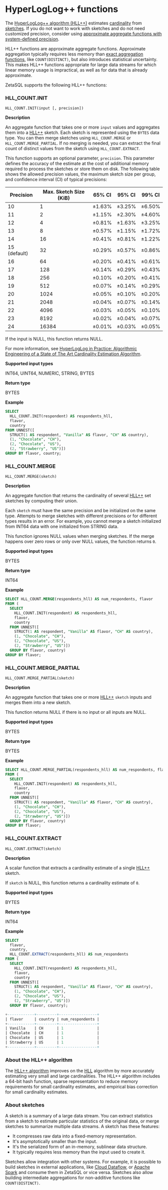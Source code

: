 

# HyperLogLog++ functions

The [HyperLogLog++ algorithm (HLL++)][hll-algorithm] estimates
[cardinality][cardinality] from [sketches][hll-sketches]. If you do not want
to work with sketches and do not need customized precision, consider
using [approximate aggregate functions with system-defined precision][approx-functions-reference].

HLL++ functions are approximate aggregate functions.
Approximate aggregation typically requires less
memory than [exact aggregation functions][aggregate-functions-reference],
like `COUNT(DISTINCT)`, but also introduces statistical uncertainty.
This makes HLL++ functions appropriate for large data streams for
which linear memory usage is impractical, as well as for data that is
already approximate.

ZetaSQL supports the following HLL++ functions:

### HLL_COUNT.INIT
```
HLL_COUNT.INIT(input [, precision])
```

**Description**

An aggregate function that takes one or more `input` values and aggregates them
into a [HLL++][hll-link-to-research-whitepaper] sketch. Each sketch
is represented using the `BYTES` data type. You can then merge sketches using
`HLL_COUNT.MERGE` or `HLL_COUNT.MERGE_PARTIAL`. If no merging is needed,
you can extract the final count of distinct values from the sketch using
`HLL_COUNT.EXTRACT`.

This function supports an optional parameter, `precision`. This parameter
defines the accuracy of the estimate at the cost of additional memory required
to process the sketches or store them on disk. The following table shows the
allowed precision values, the maximum sketch size per group, and confidence
interval (CI) of typical precisions:

|   Precision  | Max. Sketch Size (KiB) | 65% CI | 95% CI | 99% CI |
|--------------|------------------------|--------|--------|--------|
| 10           | 1                      | ±1.63% | ±3.25% | ±6.50% |
| 11           | 2                      | ±1.15% | ±2.30% | ±4.60% |
| 12           | 4                      | ±0.81% | ±1.63% | ±3.25% |
| 13           | 8                      | ±0.57% | ±1.15% | ±1.72% |
| 14           | 16                     | ±0.41% | ±0.81% | ±1.22% |
| 15 (default) | 32                     | ±0.29% | ±0.57% | ±0.86% |
| 16           | 64                     | ±0.20% | ±0.41% | ±0.61% |
| 17           | 128                    | ±0.14% | ±0.29% | ±0.43% |
| 18           | 256                    | ±0.10% | ±0.20% | ±0.41% |
| 19           | 512                    | ±0.07% | ±0.14% | ±0.29% |
| 20           | 1024                   | ±0.05% | ±0.10% | ±0.20% |
| 21           | 2048                   | ±0.04% | ±0.07% | ±0.14% |
| 22           | 4096                   | ±0.03% | ±0.05% | ±0.10% |
| 23           | 8192                   | ±0.02% | ±0.04% | ±0.07% |
| 24           | 16384                  | ±0.01% | ±0.03% | ±0.05% |

If the input is NULL, this function returns NULL.

For more information, see
[HyperLogLog in Practice: Algorithmic Engineering of a State of The Art Cardinality Estimation Algorithm][hll-link-to-research-whitepaper].

**Supported input types**

INT64, UINT64, NUMERIC, STRING, BYTES

**Return type**

BYTES

**Example**

```sql
SELECT
  HLL_COUNT.INIT(respondent) AS respondents_hll,
  flavor,
  country
FROM UNNEST([
  STRUCT(1 AS respondent, "Vanilla" AS flavor, "CH" AS country),
  (1, "Chocolate", "CH"),
  (2, "Chocolate", "US"),
  (2, "Strawberry", "US")])
GROUP BY flavor, country;
```

### HLL_COUNT.MERGE
```
HLL_COUNT.MERGE(sketch)
```

**Description**

An aggregate function that returns the cardinality of several
[HLL++][hll-link-to-research-whitepaper] set sketches by computing their union.

Each `sketch` must have the same precision and be initialized on the same type.
Attempts to merge sketches with different precisions or for different types
results in an error. For example, you cannot merge a sketch initialized
from INT64 data with one initialized from STRING data.

This function ignores NULL values when merging sketches. If the merge happens
over zero rows or only over NULL values, the function returns `0`.

**Supported input types**

BYTES

**Return type**

INT64

**Example**

```sql
SELECT HLL_COUNT.MERGE(respondents_hll) AS num_respondents, flavor
FROM (
  SELECT
    HLL_COUNT.INIT(respondent) AS respondents_hll,
    flavor,
    country
  FROM UNNEST([
    STRUCT(1 AS respondent, "Vanilla" AS flavor, "CH" AS country),
    (1, "Chocolate", "CH"),
    (2, "Chocolate", "US"),
    (2, "Strawberry", "US")])
  GROUP BY flavor, country)
GROUP BY flavor;
```

### HLL_COUNT.MERGE_PARTIAL
```
HLL_COUNT.MERGE_PARTIAL(sketch)
```

**Description**

An aggregate function that takes one or more
[HLL++][hll-link-to-research-whitepaper] `sketch`
inputs and merges them into a new sketch.

This function returns NULL if there is no input or all inputs are NULL.

**Supported input types**

BYTES

**Return type**

BYTES

**Example**

```sql
SELECT HLL_COUNT.MERGE_PARTIAL(respondents_hll) AS num_respondents, flavor
FROM (
  SELECT
    HLL_COUNT.INIT(respondent) AS respondents_hll,
    flavor,
    country
  FROM UNNEST([
    STRUCT(1 AS respondent, "Vanilla" AS flavor, "CH" AS country),
    (1, "Chocolate", "CH"),
    (2, "Chocolate", "US"),
    (2, "Strawberry", "US")])
  GROUP BY flavor, country)
GROUP BY flavor;
```

### HLL_COUNT.EXTRACT
```
HLL_COUNT.EXTRACT(sketch)
```

**Description**

A scalar function that extracts a cardinality estimate of a single
[HLL++][hll-link-to-research-whitepaper] sketch.

If `sketch` is NULL, this function returns a cardinality estimate of `0`.

**Supported input types**

BYTES

**Return type**

INT64

**Example**

```sql
SELECT
  flavor,
  country,
  HLL_COUNT.EXTRACT(respondents_hll) AS num_respondents
FROM (
  SELECT
    HLL_COUNT.INIT(respondent) AS respondents_hll,
    flavor,
    country
  FROM UNNEST([
    STRUCT(1 AS respondent, "Vanilla" AS flavor, "CH" AS country),
    (1, "Chocolate", "CH"),
    (2, "Chocolate", "US"),
    (2, "Strawberry", "US")])
  GROUP BY flavor, country);

+------------+---------+-----------------+
| flavor     | country | num_respondents |
+------------+---------+-----------------+
| Vanilla    | CH      | 1               |
| Chocolate  | CH      | 1               |
| Chocolate  | US      | 1               |
| Strawberry | US      | 1               |
+------------+---------+-----------------+
```

### About the HLL++ algorithm 
<a id="about-hll-alg"></a>

The [HLL++ algorithm][hll-link-to-research-whitepaper]
improves on the [HLL][hll-link-to-hyperloglog-wikipedia]
algorithm by more accurately estimating very small and large cardinalities.
The HLL++ algorithm includes a 64-bit hash function, sparse
representation to reduce memory requirements for small cardinality estimates,
and empirical bias correction for small cardinality estimates.

### About sketches 
<a id="sketches-hll"></a>

A sketch is a summary of a large data stream. You can extract statistics
from a sketch to estimate particular statistics of the original data, or
merge sketches to summarize multiple data streams. A sketch has these features:

+ It compresses raw data into a fixed-memory representation.
+ It's asymptotically smaller than the input.
+ It's the serialized form of an in-memory, sublinear data structure.
+ It typically requires less memory than the input used to create it.

Sketches allow integration with other systems. For example, it is possible to
build sketches in external applications, like [Cloud Dataflow][dataflow], or
[Apache Spark][spark] and consume them in ZetaSQL or
vice versa. Sketches also allow building intermediate aggregations for
non-additive functions like `COUNT(DISTINCT)`.

[spark]: https://spark.apache.org
[dataflow]: https://cloud.google.com/dataflow

[cardinality]: https://en.wikipedia.org/wiki/Cardinality
[hll-link-to-hyperloglog-wikipedia]: https://en.wikipedia.org/wiki/HyperLogLog
[hll-link-to-research-whitepaper]: https://research.google.com/pubs/pub40671.html
[hll-link-to-approx-count-distinct]: #approx_count_distinct
[hll-sketches]: #sketches-hll
[hll-algorithm]: #about-hll-alg

[approx-functions-reference]: https://github.com/google/zetasql/blob/master/docs/approximate_aggregate_functions.md
[aggregate-functions-reference]: https://github.com/google/zetasql/blob/master/docs/aggregate_functions.md

